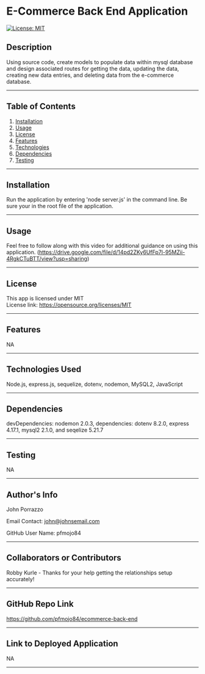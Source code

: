 # E-Commerce Back End Application
  [![License: MIT](https://img.shields.io/badge/License-MIT-yellow.svg)](https://opensource.org/licenses/MIT)

  ## Description
  Using source code, create models to populate data within mysql database and design associated routes for getting the data, updating the data, creating new data entries, and deleting data from the e-commerce database.

  ---
  ## Table of Contents
1. [Installation](#installation)
2. [Usage](#usage)
3. [License](#license)
4. [Features](#features)
5. [Technologies](#technologies)
6. [Dependencies](#dependencies)
7. [Testing](#testing)

  ---

  ## Installation
  Run the application by entering 'node server.js' in the command line. Be sure your in the root file of the application. 
  
  ---

  ## Usage
  Feel free to follow along with this video for additional guidance on using this application.
  (https://drive.google.com/file/d/14pd2ZKy6UfFp7l-95MZii-4RgkCTuBTT/view?usp=sharing)

  ---

  ## License
  This app is licensed under MIT
  <br>
  License link: https://opensource.org/licenses/MIT

  ---

  ## Features
  NA

  ---

  ## Technologies Used
  Node.js, express.js, sequelize, dotenv, nodemon, MySQL2, JavaScript

  ---

  ## Dependencies
  devDependencies: nodemon 2.0.3, dependencies: dotenv 8.2.0, express 4.17.1, mysql2 2.1.0, and seqelize 5.21.7

  ---

  ## Testing
  NA

  ---

  ## Author's Info

  John Porrazzo

  Email Contact:
  john@johnsemail.com

  GitHub User Name:
  pfmojo84

  ---

  ## Collaborators or Contributors
  Robby Kurle - Thanks for your help getting the relationships setup accurately!

  ---

  ## GitHub Repo Link
  https://github.com/pfmojo84/ecommerce-back-end

  ---

  ## Link to Deployed Application
  NA

  ---

